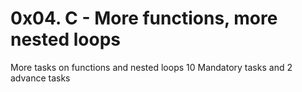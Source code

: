 # 0x04. C - More functions, more nested loops

More tasks on functions and nested loops
10 Mandatory tasks and 2 advance tasks
